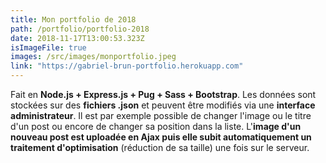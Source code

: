 ```yaml
---
title: Mon portfolio de 2018
path: /portfolio/portfolio-2018
date: 2018-11-17T13:00:53.323Z
isImageFile: true
images: /src/images/monportfolio.jpeg
link: "https://gabriel-brun-portfolio.herokuapp.com"
---
```


Fait en **Node.js + Express.js + Pug + Sass + Bootstrap**. Les données sont stockées sur des **fichiers .json** et peuvent être modifiés via une **interface administrateur**. Il est par exemple possible de changer l'image ou le titre d'un post ou encore de changer sa position dans la liste. L'**image d'un nouveau post est uploadée en Ajax puis elle subit automatiquement un traitement d'optimisation** (réduction de sa taille) une fois sur le serveur.
